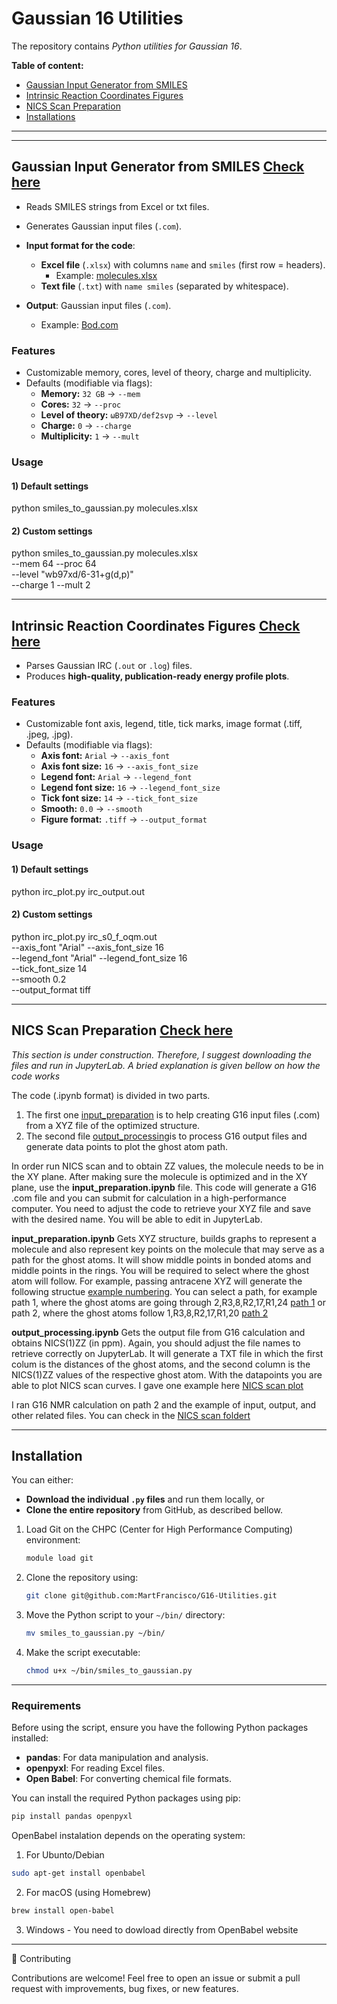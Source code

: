 # Gaussian 16 Utilities
The repository contains *Python utilities for Gaussian 16*.

**Table of content:**
- [Gaussian Input Generator from SMILES](#inp-gen)
- [Intrinsic Reaction Coordinates Figures](#irc-gen)
- [NICS Scan Preparation](#nics-scan) 
- [Installations](#install) 

---
---

<!-- headings -->
<a id="inp-gen"></a>

## **Gaussian Input Generator from SMILES** [Check here](https://github.com/MartFrancisco/G16-Utilities/tree/main/input_generator)
   - Reads SMILES strings from Excel or txt files.  
   - Generates Gaussian input files (`.com`). 

- **Input format for the code**:  
  - **Excel file** (`.xlsx`) with columns `name` and `smiles` (first row = headers).  
    - Example: [molecules.xlsx](https://github.com/MartFrancisco/G16-Utilities/blob/main/molecules.xlsx)  
  - **Text file** (`.txt`) with `name smiles` (separated by whitespace).  

- **Output**: Gaussian input files (`.com`).  
  - Example: [Bod.com](https://github.com/MartFrancisco/G16-Utilities/blob/main/Bod.com)  

### Features
- Customizable memory, cores, level of theory, charge and multiplicity.  
- Defaults (modifiable via flags):  
  - **Memory:** `32 GB` → `--mem`  
  - **Cores:** `32` → `--proc`  
  - **Level of theory:** `ωB97XD/def2svp` → `--level`  
  - **Charge:** `0` → `--charge`  
  - **Multiplicity:** `1` → `--mult`  

### Usage

#### 1) Default settings
python smiles_to_gaussian.py molecules.xlsx

#### 2) Custom settings
python smiles_to_gaussian.py molecules.xlsx \
    --mem 64 --proc 64 \
    --level "wb97xd/6-31+g(d,p)" \
    --charge 1 --mult 2

---

<!-- headings -->
<a id="irc-gen"></a>

## **Intrinsic Reaction Coordinates Figures** [Check here](https://github.com/MartFrancisco/G16-Utilities/tree/main/irc_generator)
   - Parses Gaussian IRC (`.out` or `.log`) files.  
   - Produces **high-quality, publication-ready energy profile plots**.  

### Features
- Customizable font axis, legend, title, tick marks, image format (.tiff, .jpeg, .jpg).
- Defaults (modifiable via flags): 
  - **Axis font:** `Arial` → `--axis_font`  
  - **Axis font size:** `16` → `--axis_font_size`  
  - **Legend font:** `Arial` → `--legend_font`  
  - **Legend font size:** `16` → `--legend_font_size`  
  - **Tick font size:** `14` → `--tick_font_size`  
  - **Smooth:** `0.0` → `--smooth`  
  - **Figure format:** `.tiff` → `--output_format` 

### Usage

#### 1) Default settings
python irc_plot.py irc_output.out

#### 2) Custom settings
python irc_plot.py irc_s0_f_oqm.out \
    --axis_font "Arial" --axis_font_size 16 \
    --legend_font "Arial" --legend_font_size 16 \
    --tick_font_size 14 \
    --smooth 0.2 \
    --output_format tiff
    
---

<!-- headings -->
<a id="nics-scan"></a>

## **NICS Scan Preparation** [Check here](https://github.com/MartFrancisco/G16-Utilities/tree/main/nics_scan)

*This section is under construction. Therefore, I suggest downloading the files and run in JupyterLab. A bried explanation is given bellow on how the code works*

The code (.ipynb format) is divided in two parts. 
1) The first one [input_preparation](ttps://github.com/MartFrancisco/G16-Utilities/tree/main/nics_scan/input_preparation.ipynb) is to help creating G16 input files (.com) from a XYZ file of the optimized structure. 
2) The second file [output_processing](ttps://github.com/MartFrancisco/G16-Utilities/tree/main/nics_scan/output_processing.ipynb)is to process G16 output files and generate data points to plot the ghost atom path.

In order run NICS scan and to obtain ZZ values, the molecule needs to be in the XY plane. 
After making sure the molecule is optimized and in the XY plane, use the **input_preparation.ipynb** file. This code will generate a G16 .com file and you can submit for calculation in a high-performance computer. You need to adjust the code to retrieve your XYZ file and save with the desired name. You will be able to edit in JupyterLab.

**input_preparation.ipynb** Gets XYZ structure, builds graphs to represent a molecule and also represent key points on the molecule that may serve as a path for the ghost atoms. It will show middle points in bonded atoms and middle points in the rings. You will be required to select where the ghost atom will follow. For example, passing antracene XYZ will generate the following structue [example numbering](ttps://github.com/MartFrancisco/G16-Utilities/tree/main/nics_scan/example_numbering.png). You can select a path, for example path 1, where the ghost atoms are going through 2,R3,8,R2,17,R1,24 [path 1](ttps://github.com/MartFrancisco/G16-Utilities/tree/main/nics_scan/example_path_1.png) or path 2, where the ghost atoms follow 1,R3,8,R2,17,R1,20 [path 2](ttps://github.com/MartFrancisco/G16-Utilities/tree/main/nics_scan/example_path_2.png)

**output_processing.ipynb** Gets the output file from G16 calculation and obtains NICS(1)ZZ (in ppm). Again, you should adjust the file names to retrieve correctly on JupyterLab. It will generate a TXT file in which the first colum is the distances of the ghost atoms, and the second column is the NICS(1)ZZ values of the respective ghost atom. With the datapoints you are able to plot NICS scan curves. I gave one example here [NICS scan plot](ttps://github.com/MartFrancisco/G16-Utilities/tree/main/nics_scan/presentation1.tiff)

I ran G16 NMR calculation on path 2 and the example of input, output, and other related files. You can check in the [NICS scan foldert](ttps://github.com/MartFrancisco/G16-Utilities/tree/main/nics_scan/)

---

<!-- headings -->
<a id="install"></a>

## Installation

You can either:

- **Download the individual `.py` files** and run them locally, or  
- **Clone the entire repository** from GitHub, as described bellow.  

1. Load Git on the CHPC (Center for High Performance Computing) environment:
    ```bash
    module load git
    ```

2. Clone the repository using:
    ```bash
    git clone git@github.com:MartFrancisco/G16-Utilities.git
    ```

3. Move the Python script to your `~/bin/` directory:
    ```bash
    mv smiles_to_gaussian.py ~/bin/
    ```

4. Make the script executable:
    ```bash
    chmod u+x ~/bin/smiles_to_gaussian.py
    ```

---

### Requirements

Before using the script, ensure you have the following Python packages installed:

- **pandas**: For data manipulation and analysis.
- **openpyxl**: For reading Excel files.
- **Open Babel**: For converting chemical file formats.

You can install the required Python packages using pip:

```bash
pip install pandas openpyxl
```

OpenBabel instalation depends on the operating system:

1) For Ubunto/Debian
```bash
sudo apt-get install openbabel
```
2) For macOS (using Homebrew)
```bash
brew install open-babel
```
3) Windows - You need to dowload directly from OpenBabel website

--- 

🤝 Contributing

Contributions are welcome!
Feel free to open an issue or submit a pull request with improvements, bug fixes, or new features.

